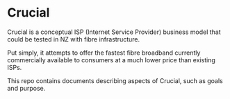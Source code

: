 # Crucial

Crucial is a conceptual ISP (Internet Service Provider) business model that could be tested in NZ with fibre infrastructure.

Put simply, it attempts to offer the fastest fibre broadband currently commercially available to consumers at a much lower price than existing ISPs.

This repo contains documents describing aspects of Crucial, such as goals and purpose.

